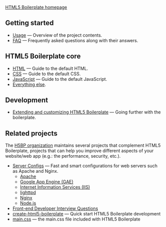 [HTML5 Boilerplate homepage](https://html5boilerplate.com/)

## Getting started

* [Usage](responsive-redesign1/doc/usage.md) — Overview of the project contents.
* [FAQ](responsive-redesign1/doc/faq.md) — Frequently asked questions along with their answers.

## HTML5 Boilerplate core

* [HTML](responsive-redesign1/doc/html.md) — Guide to the default HTML.
* [CSS](responsive-redesign1/doc/css.md) — Guide to the default CSS.
* [JavaScript](responsive-redesign1/doc/js.md) — Guide to the default JavaScript.
* [Everything else](responsive-redesign1/doc/misc.md).

## Development

* [Extending and customizing HTML5 Boilerplate](responsive-redesign1/doc/extend.md) — Going further with
  the boilerplate.

## Related projects

The [H5BP organization](https://github.com/h5bp) maintains several projects that
complement HTML5 Boilerplate, projects that can help you improve different
aspects of your website/web app (e.g.: the performance, security, etc.).

* [Server Configs](https://github.com/h5bp/server-configs) — Fast and smart
  configurations for web servers such as Apache and Nginx.
  * [Apache](https://github.com/h5bp/server-configs-apache)
  * [Google App Engine (GAE)](https://github.com/h5bp/server-configs-gae)
  * [Internet Information Services
    (IIS)](https://github.com/h5bp/server-configs-iis)
  * [lighttpd](https://github.com/h5bp/server-configs-lighttpd)
  * [Nginx](https://github.com/h5bp/server-configs-nginx)
  * [Node.js](https://github.com/h5bp/server-configs-node)
* [Front-end Developer Interview Questions](https://github.com/h5bp/Front-end-Developer-Interview-Questions)
* [create-html5-boilerplate](https://github.com/h5bp/create-html5-boilerplate) — Quick start HTML5 Boilerplate development
* [main.css](https://github.com/h5bp/main.css) — the main.css file included with HTML5 Boilerplate
